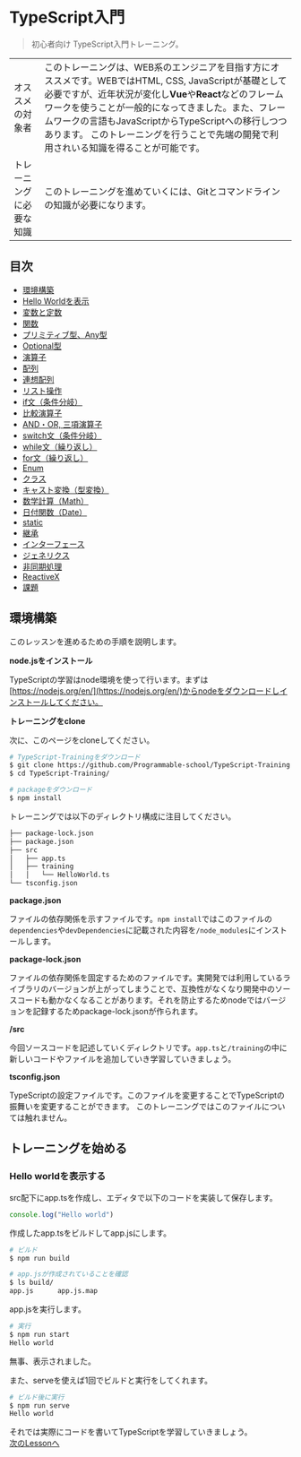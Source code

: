 # TypeScript入門

> 初心者向け TypeScript入門トレーニング。

| | |
|---|---|
|オススメの対象者|このトレーニングは、WEB系のエンジニアを目指す方にオススメです。WEBではHTML, CSS, JavaScriptが基礎として必要ですが、近年状況が変化し**Vue**や**React**などのフレームワークを使うことが一般的になってきました。また、フレームワークの言語もJavaScriptからTypeScriptへの移行しつつあります。 このトレーニングを行うことで先端の開発で利用されいる知識を得ることが可能です。| 
|トレーニングに必要な知識|このトレーニングを進めていくには、Gitとコマンドラインの知識が必要になります。|

## 目次
- [環境構築](https://github.com/Programmable-school/TypeScript-Training#%E6%89%8B%E9%A0%86)
- [Hello Worldを表示](./src/lesson/LessonHelloWorld.ts)
- [変数と定数](./src/lesson/LessonLetConst.ts)
- [関数](./src/lesson/LessonFunction.ts)
- [プリミティブ型、Any型](./src/lesson/LessonPriAny.ts)
- [Optional型](./src/lesson/LessonOptional.ts)
- [演算子](./src/lesson/LessonCalc.ts)
- [配列](./src/lesson/LessonArray.ts)
- [連想配列](./src/lesson/LessonAssociativeArray.ts)
- [リスト操作](./src/lesson/LessonListOperation.ts)
- [if文（条件分岐）](./src/lesson/LessonIf.ts)
- [比較演算子](./src/lesson/LessonCompare.ts)
- [AND・OR, 三項演算子](./src/lesson/LessonAndOr.ts)
- [switch文（条件分岐）](./src/lesson/LessonSwitch.ts)
- [while文（繰り返し）](./src/lesson/LessonWhile.ts)
- [for文（繰り返し）](./src/lesson/LessonFor.ts)
- [Enum](./src/lesson/LessonEnum.ts)
- [クラス ](./src/lesson/LessonClass.ts)
- [キャスト変換（型変換）](./src/lesson/LessonCast.ts)
- [数学計算（Math）](./src/lesson/LessonMath.ts)
- [日付関数（Date）](./src/lesson/LessonDate.ts)
- [static](./src/lesson/LessonStatic.ts)
- [継承](./src/lesson/LessonInheritance.ts)
- [インターフェース](./src/lesson/LessonInterface.ts)
- [ジェネリクス](./src/lesson/LessonGenerics.ts)
- [非同期処理](./src/lesson/LessonAsyncProcess.ts)
- [ReactiveX](./src/lesson/LessonReactiveX.ts)
- [課題](#課題)
## 環境構築

このレッスンを進めるための手順を説明します。

**node.jsをインストール**

TypeScriptの学習はnode環境を使って行います。まずは[https://nodejs.org/en/](https://nodejs.org/en/)からnodeをダウンロードしインストールしてください。

**トレーニングをclone**

次に、このページをcloneしてください。

```bash
# TypeScript-Trainingをダウンロード
$ git clone https://github.com/Programmable-school/TypeScript-Training.git
$ cd TypeScript-Training/

# packageをダウンロード
$ npm install
```

トレーニングでは以下のディレクトリ構成に注目してください。
```bash
├── package-lock.json
├── package.json
├── src
│   ├── app.ts
│   ├── training
│   │   └── HelloWorld.ts
└── tsconfig.json
```

**package.json**

ファイルの依存関係を示すファイルです。`npm install`ではこのファイルの`dependencies`や`devDependencies`に記載された内容を`/node_modules`にインストールします。

**package-lock.json**

ファイルの依存関係を固定するためのファイルです。実開発では利用しているライブラリのバージョンが上がってしまうことで、互換性がなくなり開発中のソースコードも動かなくなることがあります。それを防止するためnodeではバージョンを記録するためpackage-lock.jsonが作られます。

**/src**

今回ソースコードを記述していくディレクトリです。`app.ts`と`/training`の中に新しいコードやファイルを追加していき学習していきましょう。

**tsconfig.json**

TypeScriptの設定ファイルです。このファイルを変更することでTypeScriptの振舞いを変更することができます。
このトレーニングではこのファイルについては触れません。


## トレーニングを始める

### Hello worldを表示する
src配下にapp.tsを作成し、エディタで以下のコードを実装して保存します。
```typescript
console.log("Hello world")
```

作成したapp.tsをビルドしてapp.jsにします。
```bash
# ビルド
$ npm run build

# app.jsが作成されていることを確認
$ ls build/
app.js		app.js.map
```

app.jsを実行します。
```bash
# 実行
$ npm run start
Hello world
```
無事、表示されました。

また、serveを使えば1回でビルドと実行をしてくれます。
```bash
# ビルド後に実行
$ npm run serve
Hello world
```

それでは実際にコードを書いてTypeScriptを学習していきましょう。<br>
[次のLessonへ](./src/README.md)<br>